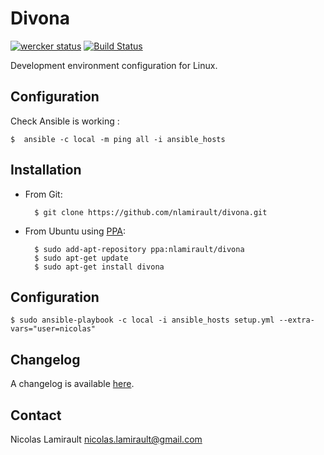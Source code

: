 # Divona 

[![wercker status](https://app.wercker.com/status/c7d97c1954dfa32673abfcc7dae1ffc9 "wercker status")](https://app.wercker.com/project/bykey/c7d97c1954dfa32673abfcc7dae1ffc9)
[![Build Status](https://drone.io/github.com/nlamirault/divona/status.png)](https://drone.io/github.com/nlamirault/divona/latest)

Development environment configuration for Linux.

## Configuration

Check Ansible is working :

    $  ansible -c local -m ping all -i ansible_hosts

## Installation

* From Git:

        $ git clone https://github.com/nlamirault/divona.git

* From Ubuntu using [PPA](https://launchpad.net/~nlamirault/+archive/divona):

        $ sudo add-apt-repository ppa:nlamirault/divona
		$ sudo apt-get update
		$ sudo apt-get install divona

## Configuration

    $ sudo ansible-playbook -c local -i ansible_hosts setup.yml --extra-vars="user=nicolas"

## Changelog

A changelog is available [here](ChangeLog.md).

## Contact

Nicolas Lamirault <nicolas.lamirault@gmail.com>
